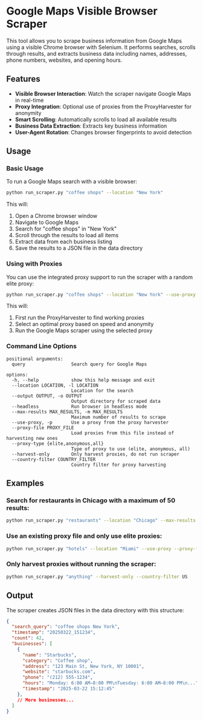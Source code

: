 # Google Maps Visible Browser Scraper

This tool allows you to scrape business information from Google Maps using a visible Chrome browser with Selenium. It performs searches, scrolls through results, and extracts business data including names, addresses, phone numbers, websites, and opening hours.

## Features

- **Visible Browser Interaction**: Watch the scraper navigate Google Maps in real-time
- **Proxy Integration**: Optional use of proxies from the ProxyHarvester for anonymity
- **Smart Scrolling**: Automatically scrolls to load all available results
- **Business Data Extraction**: Extracts key business information
- **User-Agent Rotation**: Changes browser fingerprints to avoid detection

## Usage

### Basic Usage

To run a Google Maps search with a visible browser:

```bash
python run_scraper.py "coffee shops" --location "New York"
```

This will:
1. Open a Chrome browser window
2. Navigate to Google Maps
3. Search for "coffee shops" in "New York"
4. Scroll through the results to load all items
5. Extract data from each business listing
6. Save the results to a JSON file in the data directory

### Using with Proxies

You can use the integrated proxy support to run the scraper with a random elite proxy:

```bash
python run_scraper.py "coffee shops" --location "New York" --use-proxy
```

This will:
1. First run the ProxyHarvester to find working proxies
2. Select an optimal proxy based on speed and anonymity
3. Run the Google Maps scraper using the selected proxy

### Command Line Options

```
positional arguments:
  query                 Search query for Google Maps

options:
  -h, --help            show this help message and exit
  --location LOCATION, -l LOCATION
                        Location for the search
  --output OUTPUT, -o OUTPUT
                        Output directory for scraped data
  --headless            Run browser in headless mode
  --max-results MAX_RESULTS, -m MAX_RESULTS
                        Maximum number of results to scrape
  --use-proxy, -p       Use a proxy from the proxy harvester
  --proxy-file PROXY_FILE
                        Load proxies from this file instead of harvesting new ones
  --proxy-type {elite,anonymous,all}
                        Type of proxy to use (elite, anonymous, all)
  --harvest-only        Only harvest proxies, do not run scraper
  --country-filter COUNTRY_FILTER
                        Country filter for proxy harvesting
```

## Examples

### Search for restaurants in Chicago with a maximum of 50 results:

```bash
python run_scraper.py "restaurants" --location "Chicago" --max-results 50
```

### Use an existing proxy file and only use elite proxies:

```bash
python run_scraper.py "hotels" --location "Miami" --use-proxy --proxy-file "../data/proxies.json" --proxy-type elite
```

### Only harvest proxies without running the scraper:

```bash
python run_scraper.py "anything" --harvest-only --country-filter US
```

## Output

The scraper creates JSON files in the data directory with this structure:

```json
{
  "search_query": "coffee shops New York",
  "timestamp": "20250322_151234",
  "count": 42,
  "businesses": [
    {
      "name": "Starbucks",
      "category": "Coffee shop",
      "address": "123 Main St, New York, NY 10001",
      "website": "starbucks.com",
      "phone": "(212) 555-1234",
      "hours": "Monday: 6:00 AM–8:00 PM\nTuesday: 6:00 AM–8:00 PM\n...",
      "timestamp": "2025-03-22 15:12:45"
    },
    // More businesses...
  ]
}
```

